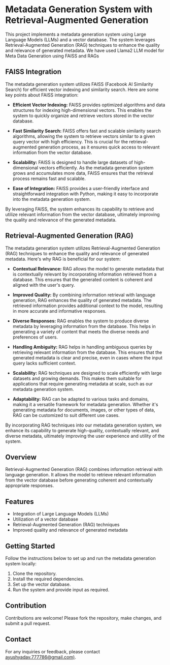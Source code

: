# Metadata Generation System with Retrieval-Augmented Generation

This project implements a metadata generation system using Large Language Models (LLMs) and a vector database. The system leverages Retrieval-Augmented Generation (RAG) techniques to enhance the quality and relevance of generated metadata. We have used Llama2 LLM model for Meta Data Generation using FAISS and RAGs 

## FAISS Integration

The metadata generation system utilizes FAISS (Facebook AI Similarity Search) for efficient vector indexing and similarity search. Here are some key points about FAISS integration:

- **Efficient Vector Indexing:** FAISS provides optimized algorithms and data structures for indexing high-dimensional vectors. This enables the system to quickly organize and retrieve vectors stored in the vector database.

- **Fast Similarity Search:** FAISS offers fast and scalable similarity search algorithms, allowing the system to retrieve vectors similar to a given query vector with high efficiency. This is crucial for the retrieval-augmented generation process, as it ensures quick access to relevant information from the vector database.

- **Scalability:** FAISS is designed to handle large datasets of high-dimensional vectors efficiently. As the metadata generation system grows and accumulates more data, FAISS ensures that the retrieval process remains fast and scalable.

- **Ease of Integration:** FAISS provides a user-friendly interface and straightforward integration with Python, making it easy to incorporate into the metadata generation system.

By leveraging FAISS, the system enhances its capability to retrieve and utilize relevant information from the vector database, ultimately improving the quality and relevance of the generated metadata.

## Retrieval-Augmented Generation (RAG)

The metadata generation system utilizes Retrieval-Augmented Generation (RAG) techniques to enhance the quality and relevance of generated metadata. Here's why RAG is beneficial for our system:

- **Contextual Relevance:** RAG allows the model to generate metadata that is contextually relevant by incorporating information retrieved from a database. This ensures that the generated content is coherent and aligned with the user's query.

- **Improved Quality:** By combining information retrieval with language generation, RAG enhances the quality of generated metadata. The retrieved information provides additional context to the model, resulting in more accurate and informative responses.

- **Diverse Responses:** RAG enables the system to produce diverse metadata by leveraging information from the database. This helps in generating a variety of content that meets the diverse needs and preferences of users.

- **Handling Ambiguity:** RAG helps in handling ambiguous queries by retrieving relevant information from the database. This ensures that the generated metadata is clear and precise, even in cases where the input query lacks sufficient context.

- **Scalability:** RAG techniques are designed to scale efficiently with large datasets and growing demands. This makes them suitable for applications that require generating metadata at scale, such as our metadata generation system.

- **Adaptability:** RAG can be adapted to various tasks and domains, making it a versatile framework for metadata generation. Whether it's generating metadata for documents, images, or other types of data, RAG can be customized to suit different use cases.

By incorporating RAG techniques into our metadata generation system, we enhance its capability to generate high-quality, contextually relevant, and diverse metadata, ultimately improving the user experience and utility of the system.


## Overview
Retrieval-Augmented Generation (RAG) combines information retrieval with language generation. It allows the model to retrieve relevant information from the vector database before generating coherent and contextually appropriate responses.

## Features
- Integration of Large Language Models (LLMs)
- Utilization of a vector database
- Retrieval-Augmented Generation (RAG) techniques
- Improved quality and relevance of generated metadata

## Getting Started
Follow the instructions below to set up and run the metadata generation system locally:

1. Clone the repository.
2. Install the required dependencies.
3. Set up the vector database.
4. Run the system and provide input as required.

## Contribution
Contributions are welcome! Please fork the repository, make changes, and submit a pull request.

## Contact
For any inquiries or feedback, please contact [ayushyadav.777786@gmail.com)](mailto:ayushyadav.777786@gmail.com).

